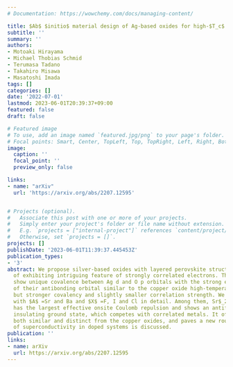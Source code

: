 ```yaml
---
# Documentation: https://wowchemy.com/docs/managing-content/

title: $Ab$ $initio$ material design of Ag-based oxides for high-$T_c$ superconductor
subtitle: ''
summary: ''
authors:
- Motoaki Hirayama
- Michael Thobias Schmid
- Terumasa Tadano
- Takahiro Misawa
- Masatoshi Imada
tags: []
categories: []
date: '2022-07-01'
lastmod: 2023-06-01T20:39:37+09:00
featured: false
draft: false

# Featured image
# To use, add an image named `featured.jpg/png` to your page's folder.
# Focal points: Smart, Center, TopLeft, Top, TopRight, Left, Right, BottomLeft, Bottom, BottomRight.
image:
  caption: ''
  focal_point: ''
  preview_only: false

links:
- name: "arXiv"
  url: 'https://arxiv.org/abs/2207.12595'


# Projects (optional).
#   Associate this post with one or more of your projects.
#   Simply enter your project's folder or file name without extension.
#   E.g. `projects = ["internal-project"]` references `content/project/deep-learning/index.md`.
#   Otherwise, set `projects = []`.
projects: []
publishDate: '2023-06-01T11:39:37.445453Z'
publication_types:
- '3'
abstract: We propose silver-based oxides with layered perovskite structure as candidates
  of exhibiting intriguing feature of strongly correlated electrons. The compounds
  show unique covalence between Ag d and O p orbitals with the strong electron correlation
  of their antibonding orbital similar to the copper oxide high-temperature superconductors,
  but stronger covalency and slightly smaller correlation strength. We examine $A_2$AgO$_2X_2$
  with $A$ =Sr and Ba and $X$ =F, I and Cl in detail. Among them, Sr$_2$AgO$_2$F$_2$
  has the largest effective onsite Coulomb repulsion and shows an antiferromagnetic
  insulating ground state, which competes with correlated metals. It offers features
  both similar and distinct from the copper oxides, and paves a new route. The possibility
  of superconductivity in doped systems is discussed.
publication: ''
links:
- name: arXiv
  url: https://arxiv.org/abs/2207.12595
---
```

